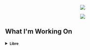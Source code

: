 <p align="center">
<img src="https://github-readme-stats.vercel.app/api/top-langs/?username=BillyMerchan&langs_count=10&layout=donut&hide_border=true&title_color=000000&icon_color=0x005ACE&hide_title=true&theme=transparent&text_color=ffffff"/>
</p>

<p align="center">
<img 
  src="https://streak-stats.demolab.com?user=BillyMerchan&theme=catppuccin-mocha&hide_border=true&background=EB545400&hide_longest_streak=true)](https://git.io/streak-stats"
  />
  </p>




## What I'm Working On
<details>
<summary><small><b>Libre</b></small></summary>
  
Libre is a platform allowing students to reserve individual study rooms in university libraries.

This project was thought of as a solution to combat the hassle students face when trying to find an open study room at RPI. Students have the ability to view which rooms are empty via a map, coloring in the occupied rooms while lighting up the empty rooms.

[Libre](https://github.com/BillyMerchan/Libre)
</details>




